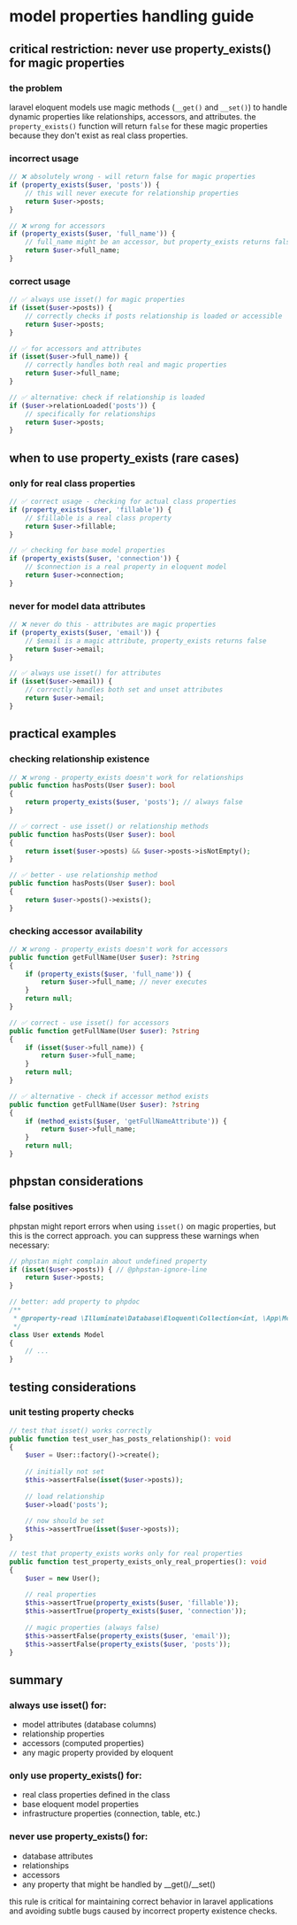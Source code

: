 # model properties handling guide

## critical restriction: never use property_exists() for magic properties

### the problem
laravel eloquent models use magic methods (`__get()` and `__set()`) to handle dynamic properties like relationships, accessors, and attributes. the `property_exists()` function will return `false` for these magic properties because they don't exist as real class properties.

### incorrect usage
```php
// ❌ absolutely wrong - will return false for magic properties
if (property_exists($user, 'posts')) {
    // this will never execute for relationship properties
    return $user->posts;
}

// ❌ wrong for accessors
if (property_exists($user, 'full_name')) {
    // full_name might be an accessor, but property_exists returns false
    return $user->full_name;
}
```

### correct usage
```php
// ✅ always use isset() for magic properties
if (isset($user->posts)) {
    // correctly checks if posts relationship is loaded or accessible
    return $user->posts;
}

// ✅ for accessors and attributes
if (isset($user->full_name)) {
    // correctly handles both real and magic properties
    return $user->full_name;
}

// ✅ alternative: check if relationship is loaded
if ($user->relationLoaded('posts')) {
    // specifically for relationships
    return $user->posts;
}
```

## when to use property_exists (rare cases)

### only for real class properties
```php
// ✅ correct usage - checking for actual class properties
if (property_exists($user, 'fillable')) {
    // $fillable is a real class property
    return $user->fillable;
}

// ✅ checking for base model properties
if (property_exists($user, 'connection')) {
    // $connection is a real property in eloquent model
    return $user->connection;
}
```

### never for model data attributes
```php
// ❌ never do this - attributes are magic properties
if (property_exists($user, 'email')) {
    // $email is a magic attribute, property_exists returns false
    return $user->email;
}

// ✅ always use isset() for attributes
if (isset($user->email)) {
    // correctly handles both set and unset attributes
    return $user->email;
}
```

## practical examples

### checking relationship existence
```php
// ❌ wrong - property_exists doesn't work for relationships
public function hasPosts(User $user): bool
{
    return property_exists($user, 'posts'); // always false
}

// ✅ correct - use isset() or relationship methods
public function hasPosts(User $user): bool
{
    return isset($user->posts) && $user->posts->isNotEmpty();
}

// ✅ better - use relationship method
public function hasPosts(User $user): bool
{
    return $user->posts()->exists();
}
```

### checking accessor availability
```php
// ❌ wrong - property_exists doesn't work for accessors
public function getFullName(User $user): ?string
{
    if (property_exists($user, 'full_name')) {
        return $user->full_name; // never executes
    }
    return null;
}

// ✅ correct - use isset() for accessors
public function getFullName(User $user): ?string
{
    if (isset($user->full_name)) {
        return $user->full_name;
    }
    return null;
}

// ✅ alternative - check if accessor method exists
public function getFullName(User $user): ?string
{
    if (method_exists($user, 'getFullNameAttribute')) {
        return $user->full_name;
    }
    return null;
}
```

## phpstan considerations

### false positives
phpstan might report errors when using `isset()` on magic properties, but this is the correct approach. you can suppress these warnings when necessary:

```php
// phpstan might complain about undefined property
if (isset($user->posts)) { // @phpstan-ignore-line
    return $user->posts;
}

// better: add property to phpdoc
/**
 * @property-read \Illuminate\Database\Eloquent\Collection<int, \App\Models\Post> $posts
 */
class User extends Model
{
    // ...
}
```

## testing considerations

### unit testing property checks
```php
// test that isset() works correctly
public function test_user_has_posts_relationship(): void
{
    $user = User::factory()->create();
    
    // initially not set
    $this->assertFalse(isset($user->posts));
    
    // load relationship
    $user->load('posts');
    
    // now should be set
    $this->assertTrue(isset($user->posts));
}

// test that property_exists works only for real properties
public function test_property_exists_only_real_properties(): void
{
    $user = new User();
    
    // real properties
    $this->assertTrue(property_exists($user, 'fillable'));
    $this->assertTrue(property_exists($user, 'connection'));
    
    // magic properties (always false)
    $this->assertFalse(property_exists($user, 'email'));
    $this->assertFalse(property_exists($user, 'posts'));
}
```

## summary

### always use isset() for:
- model attributes (database columns)
- relationship properties
- accessors (computed properties)
- any magic property provided by eloquent

### only use property_exists() for:
- real class properties defined in the class
- base eloquent model properties
- infrastructure properties (connection, table, etc.)

### never use property_exists() for:
- database attributes
- relationships
- accessors
- any property that might be handled by __get()/__set()

this rule is critical for maintaining correct behavior in laravel applications and avoiding subtle bugs caused by incorrect property existence checks.